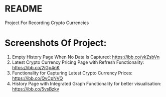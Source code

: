 # README

Project For Recording Crypto Currencies

# Screenshots Of Project:

1. Empty History Page When No Data Is Captured: https://ibb.co/vkZsbVn
2. Latest Crypto Currency Pricing Page with Refresh Functionality: https://ibb.co/2jGp4nK
3. Functionality for Capturing Latest Crypto Currency Prices: https://ibb.co/QvCpNVQ
4. History Page with Integrated Graph Functionality for better visualisation: https://ibb.co/5vsBzkv
